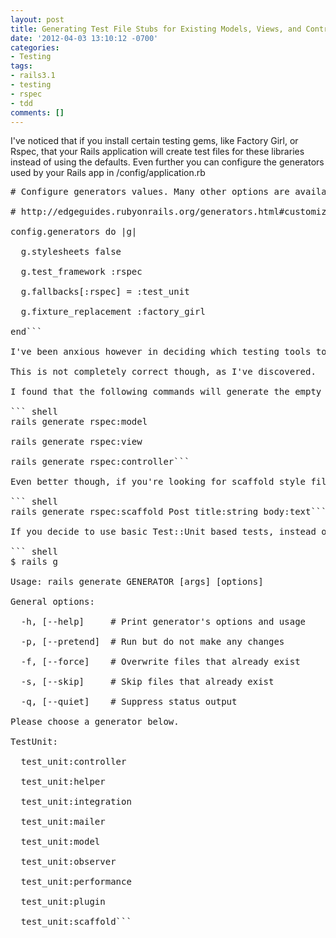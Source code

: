 ```yaml
---
layout: post
title: Generating Test File Stubs for Existing Models, Views, and Controllers
date: '2012-04-03 13:10:12 -0700'
categories:
- Testing
tags:
- rails3.1
- testing
- rspec
- tdd
comments: []
---
```

I've noticed that if you install certain testing gems, like Factory Girl, or Rspec, that your Rails application will create test files for these libraries instead of using the defaults. Even further you can configure the generators used by your Rails app in /config/application.rb

<pre class="brush:rails"># Configure generators values. Many other options are available, be sure to check the documentation.

# http://edgeguides.rubyonrails.org/generators.html#customizing-your-workflow

config.generators do |g|

  g.stylesheets false

  g.test_framework :rspec

  g.fallbacks[:rspec] = :test_unit

  g.fixture_replacement :factory_girl

end```

I've been anxious however in deciding which testing tools to learn and use with my project. If I choose the wrong one, then all the scaffold generated test code will be generated for the test framework I might choose to quit using at some point.

This is not completely correct though, as I've discovered.

I found that the following commands will generate the empty spec files.

``` shell
rails generate rspec:model

rails generate rspec:view

rails generate rspec:controller```

Even better though, if you're looking for scaffold style files to be put in place, use the following syntax to generate scaffold code.

``` shell
rails generate rspec:scaffold Post title:string body:text```

If you decide to use basic Test::Unit based tests, instead of going with Rspec, you can also reconfigure your app to use Test::Unit again with generators, and then use the rake commands to generate the files that were generated via rspec.

``` shell
$ rails g

Usage: rails generate GENERATOR [args] [options]

General options:

  -h, [--help]     # Print generator's options and usage

  -p, [--pretend]  # Run but do not make any changes

  -f, [--force]    # Overwrite files that already exist

  -s, [--skip]     # Skip files that already exist

  -q, [--quiet]    # Suppress status output

Please choose a generator below.

TestUnit:

  test_unit:controller

  test_unit:helper

  test_unit:integration

  test_unit:mailer

  test_unit:model

  test_unit:observer

  test_unit:performance

  test_unit:plugin

  test_unit:scaffold```

